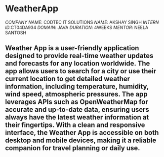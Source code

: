 # WeatherApp
*COMPANY NAME*: CODTEC IT SOLUTIONS
*NAME*: AKSHAY SINGH
*INTERN ID*:CT04DA934
*DOMAIN*: JAVA
*DURATION*: 4WEEKS
*MENTOR*: NEELA SANTOSH

## Weather App is a user-friendly application designed to provide real-time weather updates and forecasts for any location worldwide. The app allows users to search for a city or use their current location to get detailed weather information, including temperature, humidity, wind speed, atmospheric pressures.  The app leverages APIs such as OpenWeatherMap for accurate and up-to-date data, ensuring users always have the latest weather information at their fingertips. With a clean and responsive interface, the Weather App is accessible on both desktop and mobile devices, making it a reliable companion for travel planning or daily use.

